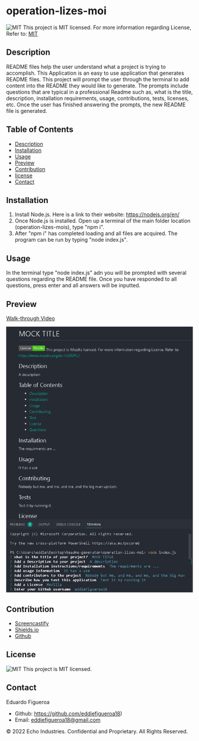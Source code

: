 # operation-lizes-moi
![MIT](https://img.shields.io/badge/license-MIT-yellowg) This project is MIT licensed.
For more information regarding License, Refer to: [MIT](https://mit-license.org/) 

## Description
README files help the user understand what a project is trying to accomplish.
This Application is an easy to use application that generates README files. This project will prompt the user through the terminal to add content into the README they would like to generate. The prompts include questions that are typical in a professional Readme such as, what is the title, description, installation requirements, usage, contributions, tests, licenses, etc. Once the user has finished answering the prompts, the new README file is generated. 

## Table of Contents
* [Description](#description)
* [Installation](#installation)
* [Usage](#usage)
* [Preview](#preview)
* [Contribution](#contribution)
* [license](#license)
* [Contact](#contact)

## Installation 
1. Install Node.js. Here is a link to their website: https://nodejs.org/en/
2. Once Node.js is installed. Open up a terminal of the main folder location (operation-lizes-mois), type "npm i".
3. After "npm i" has completed loading and all files are acquired. The program can be run by typing "node index.js".

## Usage
In the terminal type "node index.js" adn you will be prompted with several questions regarding the README file. Once you have responded to all questions, press enter and all answers will be inputted.

## Preview
[Walk-through Video]()

![](./assets/Final%20preview.png)

## Contribution
* [Screencastify](https://www.screencastify.com/)
* [Shields.io](https://shields.io/)
* [Github](https://github.com/)

## License 
![MIT](https://img.shields.io/badge/license-MIT-yellowg) This project is MIT licensed.

## Contact
Eduardo Figueroa
* Github: https://github.com/eddiefigueroa18)
* Email: eddiefigueroa18@gmail.com

© 2022 Echo Industries. Confidential and Proprietary. All Rights Reserved.
